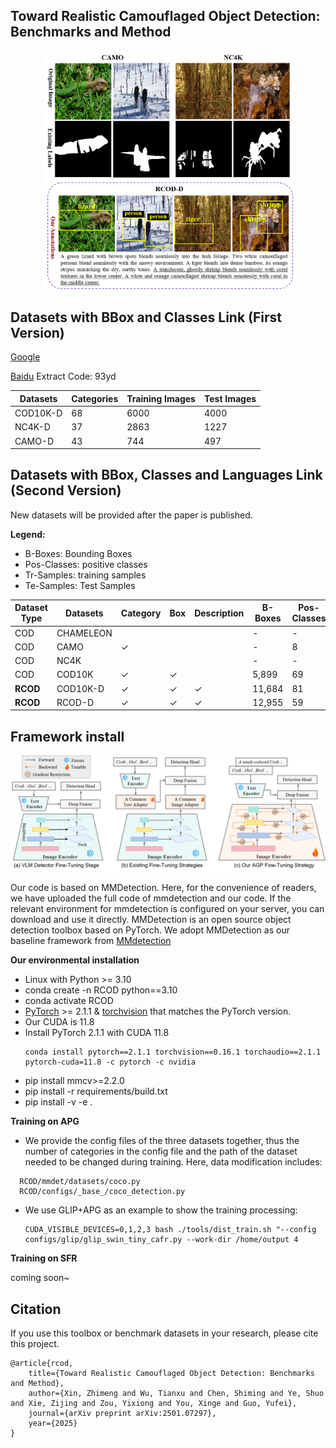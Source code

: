 ## Toward Realistic Camouflaged Object Detection: Benchmarks and Method


<div align="center"><img src="dataset.png" width="400"></div>

## Datasets with BBox and Classes Link (First Version) 
[Google](https://drive.google.com/drive/folders/1SafBDHRbutQ4D3yqDPOEmZY2u9Ip7Feh) 

[Baidu](https://pan.baidu.com/s/11m8pSerp4hR6pMZMD7WiyQ?pwd=93yd)  Extract Code: 93yd 
   

| Datasets | Categories | Training Images | Test Images |
| ---- | ---- | ---- | ---- |
| COD10K-D | 68 | 6000 | 4000 |
| NC4K-D | 37 | 2863 | 1227 |
| CAMO-D | 43 | 744 | 497 |

## Datasets with BBox, Classes and Languages Link (Second Version) 

New datasets will be provided after the paper is published. 

**Legend:**
- B-Boxes: Bounding Boxes
- Pos-Classes: positive classes
- Tr-Samples: training samples
- Te-Samples: Test Samples

| Dataset Type | Datasets | Category | Box | Description | B-Boxes | Pos-Classes | Languages | Tr-Samples | Te-Samples |
|--------------|----------|----------|-----|-------------|---------|-------------|-----------|------------|------------|
| COD | CHAMELEON  |  |  |  | - | - | - | - | 76 |
| COD | CAMO  | ✓ |  |  | - | 8 | - | 1,000 | 250 |
| COD | NC4K  |  |  |  | - | - | - | - | 4,121 |
| COD | COD10K | ✓ | ✓ |  | 5,899 | 69 | - | 6,000 | 4,000 |
| **RCOD** | COD10K-D | ✓ | ✓ | ✓ | 11,684 | 81 | 10,798 | 6,172 | 5,734 |
| **RCOD** | RCOD-D | ✓ | ✓ | ✓ | 12,955 | 59 | 11,850 | 4,192 | 5,846 |



## Framework install

<div align="center"><img src="finetuning.png" width="1000"></div>

Our code is based on MMDetection. Here, for the convenience of readers, we have uploaded the full code of mmdetection and our code. If the relevant environment for mmdetection is configured on your server, you can download and use it directly. MMDetection is an open source object detection toolbox based on PyTorch. We adopt MMDetection as our baseline framework from [MMdetection](https://github.com/open-mmlab/mmdetection)


**Our environmental installation**
* Linux with Python >= 3.10
* conda create -n RCOD python==3.10
* conda activate RCOD
* [PyTorch](https://pytorch.org/get-started/locally/) >= 2.1.1 & [torchvision](https://github.com/pytorch/vision/) that matches the PyTorch version.
* Our CUDA is 11.8
* Install PyTorch 2.1.1 with CUDA 11.8 
  ```shell
  conda install pytorch==2.1.1 torchvision==0.16.1 torchaudio==2.1.1 pytorch-cuda=11.8 -c pytorch -c nvidia
  ```
* pip install mmcv>=2.2.0
* pip install -r requirements/build.txt
* pip install -v -e . 

**Training on APG**

* We provide the config files of the three datasets together, thus the number of categories in the config file and the path of the dataset needed to be changed during training. Here, data modification includes:
```
  RCOD/mmdet/datasets/coco.py  
  RCOD/configs/_base_/coco_detection.py
```

* We use GLIP+APG as an example to show the training processing:
  ```shell
  CUDA_VISIBLE_DEVICES=0,1,2,3 bash ./tools/dist_train.sh "--config configs/glip/glip_swin_tiny_cafr.py --work-dir /home/output 4
  ```
**Training on SFR**

coming soon~


## Citation

If you use this toolbox or benchmark datasets in your research, please cite this project.

```
@article{rcod,
	title={Toward Realistic Camouflaged Object Detection: Benchmarks and Method},
	author={Xin, Zhimeng and Wu, Tianxu and Chen, Shiming and Ye, Shuo and Xie, Zijing and Zou, Yixiong and You, Xinge and Guo, Yufei},
	journal={arXiv preprint arXiv:2501.07297},
	year={2025}
}
```


